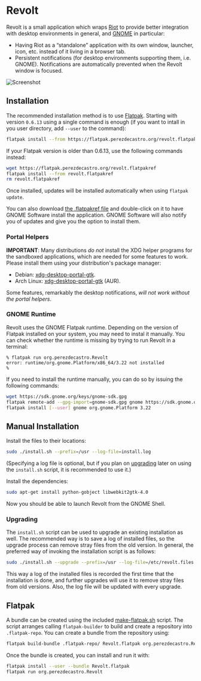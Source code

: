 Revolt
======

Revolt is a small application which wraps [Riot](https://riot.im) to provide
better integration with desktop environments in general, and
[GNOME](http://www.gnome.org) in particular:

* Having Riot as a “standalone” application with its own window, launcher,
  icon, etc. instead of it living in a browser tab.
* Persistent notifications (for desktop environments supporting them, i.e.
  GNOME). Notifications are automatically prevented when the Revolt window is
  focused.

![Screenshot](https://github.com/aperezdc/revolt/blob/master/assets/revolt-screenshot.png)


Installation
------------

The recommended installation method is to use [Flatpak](http://flatpak.org).
Starting with version `0.6.13` using a single command is enough (if you want to
intall in you user directory, add `--user` to the command):

```sh
flatpak install --from https://flatpak.perezdecastro.org/revolt.flatpakref
```

If your Flatpak version is older than 0.6.13, use the following commands
instead:

```sh
wget https://flatpak.perezdecastro.org/revolt.flatpakref
flatpak install --from revolt.flatpakref
rm revolt.flatpakref
```

Once installed, updates will be installed automatically when using `flatpak update`.

You can also download [the .flatpakref
file](https://flatpak.perezdecastro.org/revolt.flatpakref) and double-click on
it to have GNOME Software install the application. GNOME Software will also
notify you of updates and give you the option to install them.

### Portal Helpers

**IMPORTANT**: Many distributions *do not* install the XDG helper programs for
the sandboxed applications, which are needed for some features to work. Please
install them using your distribution's package manager:

* Debian: [xdg-desktop-portal-gtk](https://packages.debian.org/search?keywords=xdg-desktop-portal-gtk).
* Arch Linux: [xdg-desktop-portal-gtk](https://aur.archlinux.org/packages/xdg-desktop-portal-gtk/) (AUR).

Some features, remarkably the desktop notifications, _will not work without the
portal helpers_.

### GNOME Runtime

Revolt uses the GNOME Flatpak runtime. Depending on the version of Flatpak
installed on your system, you may need to instal it manually. You can check
whether the runtime is missing by trying to run Revolt in a terminal:

```
% flatpak run org.perezdecastro.Revolt
error: runtime/org.gnome.Platform/x86_64/3.22 not installed
%
```

If you need to install the runtime manually, you can do so by issuing the
following commands:

```sh
wget https://sdk.gnome.org/keys/gnome-sdk.gpg
flatpak remote-add --gpg-import=gnome-sdk.gpg gnome https://sdk.gnome.org/repo/
flatpak install [--user] gnome org.gnome.Platform 3.22
```

Manual Installation
-------------------

Install the files to their locations:

```sh
sudo ./install.sh --prefix=/usr --log-file=install.log
```

(Specifying a log file is optional, but if you plan on [upgrading](#upgrading)
later on using the `install.sh` script, it is recommended to use it.)

Install the dependencies:

```sh
sudo apt-get install python-gobject libwebkit2gtk-4.0
```

Now you should be able to launch Revolt from the GNOME Shell.

### Upgrading

The `install.sh` script can be used to upgrade an existing installation as
well. The recommended way is to save a log of installed files, so the upgrade
process can remove stray files from the old version. In general, the preferred
way of invoking the installation script is as follows:

```sh
sudo ./install.sh --upgrade --prefix=/usr --log-file=/etc/revolt.files
```

This way a log of the installed files is recorded the first time that the
installation is done, and further upgrades will use it to remove stray files
from old versions. Also, the log file will be updated with every upgrade.

Flatpak
-------

A bundle can be created using the included [make-flatpak.sh](make-flatpak.sh)
script. The script arranges calling `flatpak-builder` to build and create a
repository into `.flatpak-repo`. You can create a bundle from the repository
using:

```sh
flatpak build-bundle .flatpak-repo/ Revolt.flatpak org.perezdecastro.Revolt
```

Once the bundle is created, you can install and run it with:

```sh
flatpak install --user --bundle Revolt.flatpak
flatpak run org.perezdecastro.Revolt
```

